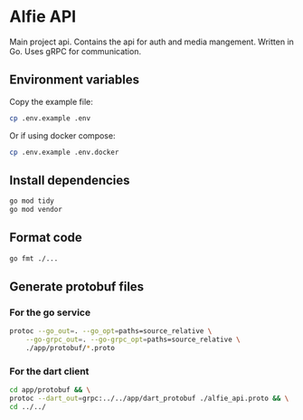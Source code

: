 # Alfie API

Main project api. Contains the api for auth and media mangement. Written in Go. Uses gRPC for communication.

## Environment variables

Copy the example file:

```bash
cp .env.example .env
```

Or if using docker compose:

```bash
cp .env.example .env.docker
```

## Install dependencies

```bash
go mod tidy
go mod vendor
```

## Format code

```bash
go fmt ./...
```

## Generate protobuf files

### For the go service

```bash
protoc --go_out=. --go_opt=paths=source_relative \
    --go-grpc_out=. --go-grpc_opt=paths=source_relative \
    ./app/protobuf/*.proto
```

### For the dart client

```bash
cd app/protobuf && \
protoc --dart_out=grpc:../../app/dart_protobuf ./alfie_api.proto && \
cd ../../
```
